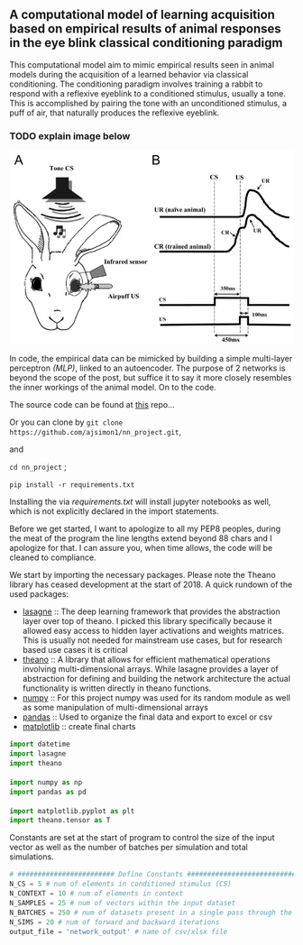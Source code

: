 ## A computational model of learning acquisition based on empirical results of animal responses in the eye blink classical conditioning paradigm

This computational model aim to mimic empirical results seen in animal models during the acquisition of a learned behavior via classical conditioning.  The conditioning paradigm involves training a rabbit to respond with a reflexive eyeblink to a conditioned stimulus, usually a tone.  This is accomplished by pairing the tone with an unconditioned stimulus, a puff of air, that naturally produces the reflexive eyeblink.  

### TODO explain image below

![Learning Curve](.\eyeblinkImage.jpg)

In code, the empirical data can be mimicked by building a simple
multi-layer perceptron *(MLP)*, linked to an autoencoder. The purpose of 2 networks is beyond the scope of the post, but suffice it to say it more closely resembles the inner workings of the animal model.  On to the code.

The source code can be found at [this](https://github.com/ajsimon1/nn_project) repo...

Or you can clone by `git clone https://github.com/ajsimon1/nn_project.git`,

and

`cd nn_project` ;

`pip install -r requirements.txt`

Installing the via *requirements.txt* will install jupyter notebooks
as well, which is not explicitly declared in the import statements.

Before we get started, I want to apologize to all my PEP8 peoples, during the meat of the program the line lengths extend beyond 88 chars and I apologize for that.  I can assure you, when time allows, the code will be cleaned to compliance.

We start by importing the necessary packages. Please note the Theano library has ceased development at the start of 2018.  A quick rundown of the used packages:
- [lasagne](http://lasagne.readthedocs.io/en/stable/index.html) :: The deep learning framework that provides the abstraction layer over top of theano.  I picked this library specifically because it allowed easy access to hidden layer activations and weights matrices.  This is usually not needed for mainstream use cases, but for research based use cases it is critical
- [theano](http://deeplearning.net/software/theano/) :: A library that allows for efficient mathematical operations involving multi-dimensional arrays.  While lasagne provides a layer of abstraction for defining and building the network architecture the actual functionality is written directly in theano functions.
- [numpy](http://www.numpy.org/) :: For this project numpy was used for its random module as well as some manipulation of multi-dimensional arrays
- [pandas](https://pandas.pydata.org/pandas-docs/stable/index.html) :: Used to organize the final data and export to excel or csv
- [matplotlib](https://pandas.pydata.org/pandas-docs/stable/index.html) :: create final charts

```python
import datetime
import lasagne
import theano

import numpy as np
import pandas as pd

import matplotlib.pyplot as plt
import theano.tensor as T
```
Constants are set at the start of program to control the size of the input vector as well as the number of batches per simulation and total simulations.
```python
# ######################## Define Constants #################################
N_CS = 5 # num of elements in conditioned stimulus (CS)
N_CONTEXT = 10 # num of elements in context
N_SAMPLES = 25 # num of vectors within the input dataset
N_BATCHES = 250 # num of datasets present in a single pass through the network
N_SIMS = 20 # num of forward and backward iterations
output_file = 'network_output' # name of csv/xlsx file
```
